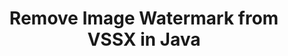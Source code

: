 ---
############################# Static ############################
layout: "autogen"
draft: false
path: "watermark/java/remove/image/vssx/"
otherformats: PDF WORD EXCEL IMAGE VISIO DOC DOT DOCX DOCM DOTX DOTM RTF TXT XLSX XLSM XLTM XLT XLTX XLS XLSB XLAM SXC PPTX PPTM PPSX PPSM POTM POT POTX PPT PPS ODT BMP GIF JPEG JP2 PNG TIFF WEBP VSD VDX VSDX VSTX VSX VSDM VSSM VSTM VTX VDW VSS VST

############################# Head ############################
head_title: "Remove Image Watermark from VSSX in Java"
head_description: "Java library to find and remove image watermark from VSSX document using smart search within Java & J2SE applications using GroupDocs.Watermark APIs for Java."

############################# Header ############################
title: "Remove Image Watermark from VSSX in Java"
description: "Use smart search to find & remove image watermark from a VSSX document from within Java & J2SE applications. Define a search criterion to search & delete the specified watermarks from the document."

############################# SubMenu ############################
submenu:
    enable: true

############################# About ############################
about:
    enable: true
    title: "GroupDocs.Watermark for Java API"
    content: |
        GroupDocs.Watermark for Java is a complete watermarks management solution for Java applications. Developers can quickly perform watermarks manipulation operations like; add, edit, search and delete different types of watermarks from within documents of all popular file formats. It supports working with text and image watermarks in a variety of documents including PDF, Microsoft Word, Excel, PowerPoint, Visio, Email and image formats.
        
        GroupDocs.Watermark APIs are well supported on all major operating systems and Java versions including J2SE 7.0 (1.7), J2SE 8.0 (1.8) and Java 10.

############################# Steps ############################
steps:
    enable: true
    title_left: "Delete Watermark from VSSX File in Java"
    content_left: |
        [GroupDocs.Watermark](https://products.groupdocs.com/watermark/java/) makes it easy for Java developers to search and remove watermarks with text formatting from their applications by implementing a few easy steps.

        *   Instantiate **Watermarker** with input VSSX document.
        *   Initialize **PossibleWatermarkCollection** to find the image watermarks.
        *   Remove specified watermark(s) from the document.
        *   Save the modified document.
        
    title_right: "System Requirements"
    content_right: |
        Before executing the code example below, please make sure that you have the following prerequisites installled on your system.

        *   Operating Systems: Microsoft Windows, Linux, MacOS
        *   Development Environments: NetBeans, IntelliJ IDEA, Eclipse
        *   Frameworks: Java 7 (1.7) and above
        *   Download the latest version of GroupDocs.Watermark for Java from [Maven](https://repository.groupdocs.com/webapp/#/artifacts/browse/tree/General/repo/com/groupdocs/groupdocs-watermark)
        
    code: |
        ```cs
        // Search & remove image watermark from a VSSX document in Java applications
        // Instantiate Watermarker with input VSSX document
        Watermarker watermarker = new Watermarker(input.vssx)
        
        PossibleWatermarkCollection possibleWatermarks = watermarker.search();

        // Remove watermark from a specified index position from the document
        possibleWatermarks.removeAt(0);

        // Remove specified possible watermark from the document
        possibleWatermarks.remove(possibleWatermarks.get_Item(0);

        // Save the modified document
        watermarker.save(output.vssx);

        watermarker.close();        
        ```        

demos:
    enable: true
        

about_formats:
    enable: true


more_formats:
    enable: true


back_to_top:
    enable: true
---
